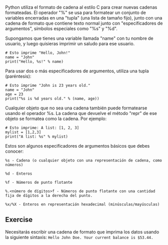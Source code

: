Python utiliza el formato de cadena al estilo C para crear nuevas cadenas formateadas. El operador "%" se usa para formatear un conjunto de variables encerradas en una "tupla" (una lista de tamaño fijo), junto con una cadena de formato que contiene texto normal junto con "especificadores de argumentos", símbolos especiales como "%s" y "%d".

Supongamos que tienes una variable llamada "name" con tu nombre de usuario, y luego quisieras imprimir un saludo para ese usuario.

    # Esto imprime "Hello, John!"
    name = "John"
    print("Hello, %s!" % name)

Para usar dos o más especificadores de argumentos, utiliza una tupla (paréntesis):

    # Esto imprime "John is 23 years old."
    name = "John"
    age = 23
    print("%s is %d years old." % (name, age))

Cualquier objeto que no sea una cadena también puede formatearse usando el operador %s. La cadena que devuelve el método "repr" de ese objeto se formatea como la cadena. Por ejemplo:

    # Esto imprime: A list: [1, 2, 3]
    mylist = [1,2,3]
    print("A list: %s" % mylist)

Estos son algunos especificadores de argumentos básicos que debes conocer:

`%s - Cadena (o cualquier objeto con una representación de cadena, como números)`

`%d - Enteros`

`%f - Números de punto flotante`

`%.<número de dígitos>f - Números de punto flotante con una cantidad fija de dígitos a la derecha del punto.`

`%x/%X - Enteros en representación hexadecimal (minúsculas/mayúsculas)`

Exercise
--------

Necesitarás escribir una cadena de formato que imprima los datos usando la siguiente sintaxis:
    `Hello John Doe. Your current balance is $53.44.`